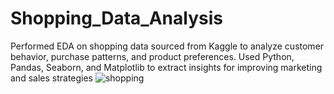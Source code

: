 # Shopping_Data_Analysis
Performed EDA on shopping data sourced from Kaggle to analyze customer behavior, purchase patterns, and product preferences. Used Python, Pandas, Seaborn, and Matplotlib to extract insights for improving marketing and sales strategies 
![shopping](https://github.com/user-attachments/assets/c293f75b-d0fe-4d95-a068-69df050d1975)


